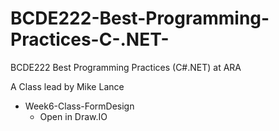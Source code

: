 # BCDE222-Best-Programming-Practices-C-.NET-
BCDE222 Best Programming Practices (C#.NET) at ARA

A Class lead by Mike Lance

* Week6-Class-FormDesign
  * Open in Draw.IO

